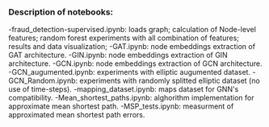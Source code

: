 ### Description of notebooks:
-fraud_detection-supervised.ipynb: loads graph; calculation of Node-level features; random forest experiments with all combination of features; results and data visualization;
-GAT.ipynb: node embeddings extraction of GAT architecture.
-GIN.ipynb: node embeddings extraction of GIN architecture.
-GCN.ipynb: node embeddings extraction of GCN architecture.
-GCN_augumented.ipynb: experiments with elliptic augumented dataset.
-GCN_Random.ipynb: experiments with randomly splitted elliptic dataset (no use of time-steps).
-mapping_dataset.ipynb: maps dataset for GNN's compatibility.
-Mean_shortest_paths.ipynb: alghorithm implementation for approximate mean shortest path.
-MSP_tests.ipynb: measurment of approximated mean shortest path errors.
